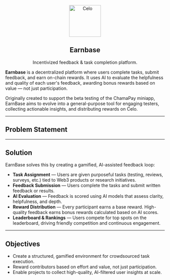 <!-- TITLE -->
<p align="center">
  <img width="100px" src="https://earnbase.vercel.app/logo.png" align="center" alt="Celo" />
 <h2 align="center">Earnbase</h2>
 <p align="center">Incentivized feedback & task completion platform.</p>
</p>

**Earnbase** is a decentralized platform where users complete tasks, submit feedback, and earn on-chain rewards. It uses AI to evaluate the helpfulness and quality of each user's feedback, awarding bonus rewards based on value — not just participation.

Originally created to support the beta testing of the ChamaPay miniapp, EarnBase aims to evolve into a general-purpose tool for engaging testers, collecting actionable insights, and distributing rewards on Celo.

---

## Problem Statement


---

## Solution

EarnBase solves this by creating a gamified, AI-assisted feedback loop:
- **Task Assignment** — Users are given purposeful tasks (testing, reviews, surveys, etc.) tied to Web3 products or research initiatives.
- **Feedback Submission** — Users complete the tasks and submit written feedback or results.
- **AI Evaluation** — Feedback is scored using AI models that assess clarity, helpfulness, and depth.
- **Reward Distribution** — Every participant earns a base reward. High-quality feedback earns bonus rewards calculated based on AI scores.
- **Leaderboard & Rankings** — Users compete for top spots on the leaderboard, driving friendly competition and continuous engagement.

---

## Objectives

- Create a structured, gamified environment for crowdsourced task execution.
- Reward contributors based on effort and value, not just participation.
- Enable projects to collect high-quality, AI-filtered user insights at scale.